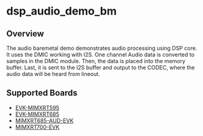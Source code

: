 # dsp_audio_demo_bm

## Overview
The audio baremetal demo demonstrates audio processing using DSP core.
It uses the DMIC working with I2S. One channel Audio data is converted to samples in the DMIC module.
Then, the data is placed into the memory buffer. Last, it is sent to the I2S
buffer and output to the CODEC, where the audio data will be heard from lineout.

## Supported Boards
- [EVK-MIMXRT595](../../_boards/evkmimxrt595/dsp_examples/audio_demo_bm/example_board_readme.md)
- [EVK-MIMXRT685](../../_boards/evkmimxrt685/dsp_examples/audio_demo_bm/example_board_readme.md)
- [MIMXRT685-AUD-EVK](../../_boards/mimxrt685audevk/dsp_examples/audio_demo_bm/example_board_readme.md)
- [MIMXRT700-EVK](../../_boards/mimxrt700evk/dsp_examples/audio_demo_bm/example_board_readme.md)
